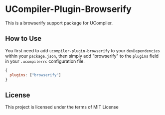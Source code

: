 UCompiler-Plugin-Browserify
======================

This is a browserify support package for UCompiler.


## How to Use

You first need to add `ucompiler-plugin-browserify` to your `devDependencies`
within your `package.json`, then simply add "browserify" to the `plugins` field
in your `.ucompilerrc` configuration file.

```js
{
  plugins: ["browserify"]
}
```

## License

This project is licensed under the terms of MIT License
